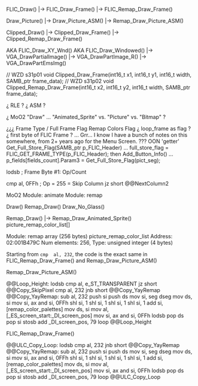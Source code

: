 


FLIC_Draw()
    |-> FLIC_Draw_Frame()
    |-> FLIC_Remap_Draw_Frame()

Draw_Picture()
    |-> Draw_Picture_ASM()
    |-> Remap_Draw_Picture_ASM()

Clipped_Draw()
    |-> Clipped_Draw_Frame()
    |-> Clipped_Remap_Draw_Frame()


AKA FLIC_Draw_XY_Wnd()
AKA FLIC_Draw_Windowed()
    |-> VGA_DrawPartialImage()
    |-> VGA_DrawPartImage_R()
    |-> VGA_DrawPartEmsImg()

// WZD s31p01
void Clipped_Draw_Frame(int16_t x1, int16_t y1, int16_t width, SAMB_ptr frame_data);
// WZD s31p02
void Clipped_Remap_Draw_Frame(int16_t x2, int16_t y2, int16_t width, SAMB_ptr frame_data);

¿ RLE ?
¿ ASM ?






¿ MoO2  "Draw" ... "Animated_Sprite" vs. "Picture" vs. "Bitmap" ?



¿¿¿
Frame Type / Full Frame Flag
Remap Colors Flag
¿ loop_frame as flag ?
¿ first byte of FLIC Frame ? ... Grr... I know I have a bunch of notes on this somewhere, from 2+ years ago for the Menu Screen.
???
OON 'getter' Get_Full_Store_Flag(SAMB_ptr p_FLIC_Header)  ... full_store_flag = FLIC_GET_FRAME_TYPE(p_FLIC_Header);
    then Add_Button_Info() ... p_fields[fields_count].Param3 = Get_Full_Store_Flag(pict_seg);


lodsb                                   ; Frame Byte #1: Op/Count


cmp     al, 0FFh                        ; Op = 255 = Skip Column
jz      short @@NextColumn2





MoO2
Module: animate
Module: remap


Draw()
Remap_Draw()
Draw_No_Glass()


Remap_Draw()
    |-> Remap_Draw_Animated_Sprite()
            picture_remap_color_list[]

Module: remap
    array (256 bytes) picture_remap_color_list
    Address: 02:001B479C
    Num elements:  256, Type:        unsigned integer (4 bytes) 





Starting from `cmp  al, 232`, the code is the exact same in FLIC_Remap_Draw_Frame() and Remap_Draw_Picture_ASM()

Remap_Draw_Picture_ASM()

@@Loop_Height:
lodsb
cmp     al, e_ST_TRANSPARENT
jz      short @@Copy_SkipPixel
cmp     al, 232
jnb     short @@Copy_YayRemap
@@Copy_YayRemap:
sub     al, 232
push    si
push    ds
mov     si, seg dseg
mov     ds, si
mov     si, ax
and     si, 0FFh
shl     si, 1
shl     si, 1
shl     si, 1
shl     si, 1
add     si, [remap_color_palettes]
mov     ds, si
mov     al, [_ES_screen_start:_DI_screen_pos]
mov     si, ax
and     si, 0FFh
lodsb
pop     ds
pop     si
stosb
add     _DI_screen_pos, 79
loop    @@Loop_Height

FLIC_Remap_Draw_Frame()

@@ULC_Copy_Loop:
lodsb
cmp     al, 232
jnb     short @@Copy_YayRemap
@@Copy_YayRemap:
sub     al, 232
push    si
push    ds
mov     si, seg dseg
mov     ds, si
mov     si, ax
and     si, 0FFh
shl     si, 1
shl     si, 1
shl     si, 1
shl     si, 1
add     si, [remap_color_palettes]
mov     ds, si
mov     al, [_ES_screen_start:_DI_screen_pos]
mov     si, ax
and     si, 0FFh
lodsb
pop     ds
pop     si
stosb
add     _DI_screen_pos, 79
loop    @@ULC_Copy_Loop
